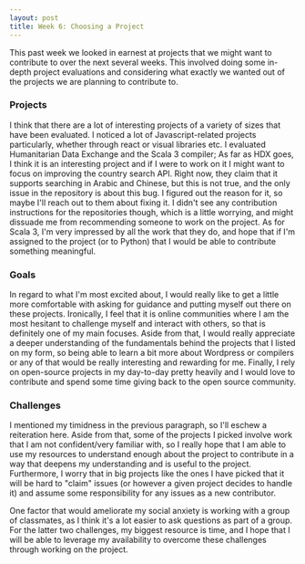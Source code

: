 ```yaml
---
layout: post
title: Week 6: Choosing a Project
---
```


This past week we looked in earnest at projects that we might want to contribute
to over the next several weeks. This involved doing some in-depth project
evaluations and considering what exactly we wanted out of the projects we are
planning to contribute to.

<!--more-->

### Projects

I think that there are a lot of interesting projects of a variety of sizes that
have been evaluated. I noticed a lot of Javascript-related projects
particularly, whether through react or visual libraries etc. I evaluated
Humanitarian Data Exchange and the Scala 3 compiler; As far as HDX goes, I think
it is an interesting project and if I were to work on it I might want to focus
on improving the country search API. Right now, they claim that it supports
searching in Arabic and Chinese, but this is not true, and the only issue in the
repository is about this bug. I figured out the reason for it, so maybe I'll
reach out to them about fixing it. I didn't see any contribution instructions
for the repositories though, which is a little worrying, and might dissuade me
from recommending someone to work on the project. As for Scala 3, I'm very
impressed by all the work that they do, and hope that if I'm assigned to the
project (or to Python) that I would be able to contribute something meaningful.

### Goals

In regard to what I'm most excited about, I would really like to get a little
more comfortable with asking for guidance and putting myself out there on these
projects. Ironically, I feel that it is online communities where I am the most
hesitant to challenge myself and interact with others, so that is definitely one
of my main focuses. Aside from that, I would really appreciate a deeper
understanding of the fundamentals behind the projects that I listed on my form,
so being able to learn a bit more about Wordpress or compilers or any of that
would be really interesting and rewarding for me. Finally, I rely on open-source
projects in my day-to-day pretty heavily and I would love to contribute and
spend some time giving back to the open source community.

### Challenges

I mentioned my timidness in the previous paragraph, so I'll eschew a reiteration
here. Aside from that, some of the projects I picked involve work that I am not
confident/very familiar with, so I really hope that I am able to use my
resources to understand enough about the project to contribute in a way that
deepens my understanding and is useful to the project. Furthermore, I worry that
in big projects like the ones I have picked that it will be hard to "claim"
issues (or however a given project decides to handle it) and assume some
responsibility for any issues as a new contributor.

One factor that would ameliorate my social anxiety is working with a group of
classmates, as I think it's a lot easier to ask questions as part of a group.
For the latter two challenges, my biggest resource is time, and I hope that I
will be able to leverage my availability to overcome these challenges through
working on the project.
